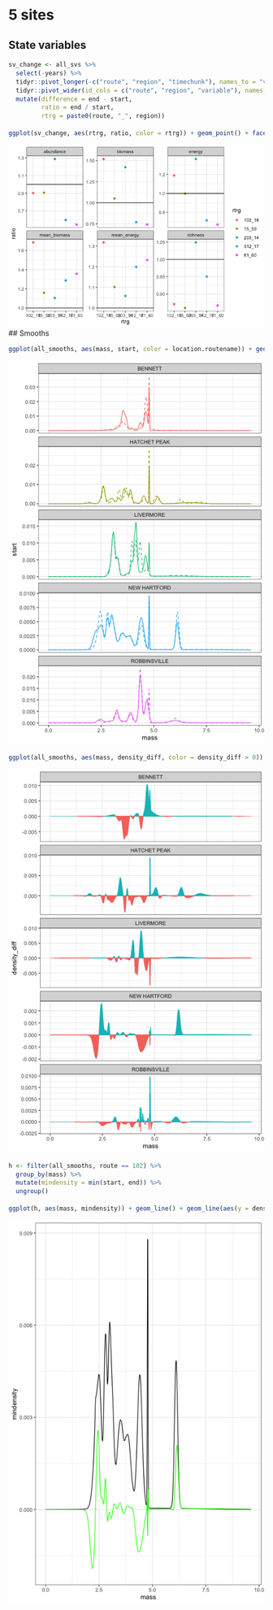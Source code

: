 5 sites
================

## State variables

``` r
sv_change <- all_svs %>%
  select(-years) %>%
  tidyr::pivot_longer(-c("route", "region", "timechunk"), names_to = "variable", values_to = "value") %>%
  tidyr::pivot_wider(id_cols = c("route", "region", "variable"), names_from = timechunk, values_from = value) %>%
  mutate(difference = end - start,
         ratio = end / start,
         rtrg = paste0(route, "_", region)) 

ggplot(sv_change, aes(rtrg, ratio, color = rtrg)) + geom_point() + facet_wrap(vars(variable), scales = "free_y") + geom_hline(yintercept = 1)
```

![](explore_small_files/figure-gfm/unnamed-chunk-1-1.png)<!-- --> \#\#
Smooths

``` r
ggplot(all_smooths, aes(mass, start, color = location.routename)) + geom_line() + geom_line(aes(y = end), linetype = 2) + facet_wrap(vars(location.routename), scales = "free_y", ncol = 1) + theme(legend.position = "none")
```

![](explore_small_files/figure-gfm/unnamed-chunk-2-1.png)<!-- -->

``` r
ggplot(all_smooths, aes(mass, density_diff, color = density_diff > 0)) + geom_col() +  facet_wrap(vars(location.routename), scales = "free_y", ncol = 1) + theme(legend.position = "none")
```

![](explore_small_files/figure-gfm/unnamed-chunk-2-2.png)<!-- -->

``` r
h <- filter(all_smooths, route == 102) %>%
  group_by(mass) %>%
  mutate(mindensity = min(start, end)) %>%
  ungroup()

ggplot(h, aes(mass, mindensity)) + geom_line() + geom_line(aes(y = density_diff), color= "green")
```

![](explore_small_files/figure-gfm/unnamed-chunk-2-3.png)<!-- -->
